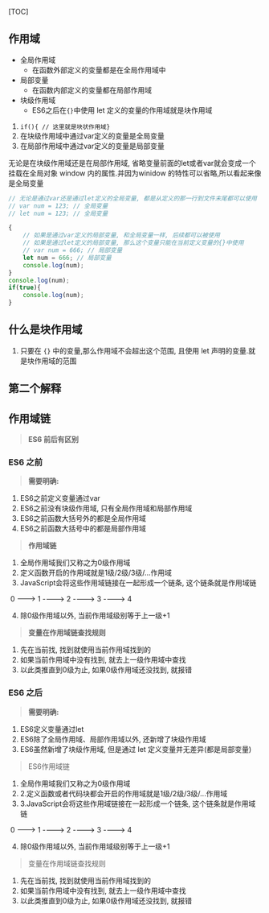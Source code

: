 [TOC]



## 作用域

- 全局作用域
  - 在函数外部定义的变量都是在全局作用域中
- 局部变量
  - 在函数内部定义的变量都在局部作用域
- 块级作用域
  - ES6之后在`{}`中使用 let 定义的变量的作用域就是块作用域

1. `if(){ // 这里就是块状作用域}`
2. 在块级作用域中通过var定义的变量是全局变量
3. 在局部作用域中通过var定义的变量是局部变量

无论是在块级作用域还是在局部作用域, 省略变量前面的let或者var就会变成一个挂载在全局对象 window 内的属性.并因为winidow 的特性可以省略,所以看起来像是全局变量

~~~js
// 无论是通过var还是通过let定义的全局变量, 都是从定义的那一行到文件末尾都可以使用
// var num = 123; // 全局变量
// let num = 123; // 全局变量

{
    // 如果是通过var定义的局部变量, 和全局变量一样, 后续都可以被使用
    // 如果是通过let定义的局部变量, 那么这个变量只能在当前定义变量的{}中使用
    // var num = 666; // 局部变量
    let num = 666; // 局部变量
    console.log(num);
}
console.log(num);
if(true){
    console.log(num);
}
~~~

## 什么是块作用域

1. 只要在 `{}` 中的变量,那么作用域不会超出这个范围, 且使用 let 声明的变量.就是块作用域的范围



## 第二个解释

## 作用域链

> **ES6 前后有区别**

### ES6 之前

>  **需要明确:**

1. ES6之前定义变量通过var
2. ES6之前没有块级作用域, 只有全局作用域和局部作用域
3. ES6之前函数大括号外的都是全局作用域
4. ES6之前函数大括号中的都是局部作用域

> **作用域链**

1. 全局作用域我们又称之为0级作用域
2. 定义函数开启的作用域就是1级/2级/3级/...作用域
3. JavaScript会将这些作用域链接在一起形成一个链条, 这个链条就是作用域链

​          0  --->  1 ---->  2  ---->  3 ----> 4

4. 除0级作用域以外, 当前作用域级别等于上一级+1

> **变量在作用域链查找规则**

1. 先在当前找, 找到就使用当前作用域找到的
2. 如果当前作用域中没有找到, 就去上一级作用域中查找
3. 以此类推直到0级为止, 如果0级作用域还没找到, 就报错



### ES6 之后

>  **需要明确:**

1. ES6定义变量通过let
2. ES6除了全局作用域、局部作用域以外, 还新增了块级作用域
3. ES6虽然新增了块级作用域, 但是通过 let 定义变量并无差异(都是局部变量)



> ES6作用域链

1. 全局作用域我们又称之为0级作用域
2. 2.定义函数或者代码块都会开启的作用域就是1级/2级/3级/...作用域
3. 3.JavaScript会将这些作用域链接在一起形成一个链条, 这个链条就是作用域链

​          0  --->  1 ---->  2  ---->  3 ----> 4

4. 除0级作用域以外, 当前作用域级别等于上一级+1



>  变量在作用域链查找规则

1. 先在当前找, 找到就使用当前作用域找到的
2. 如果当前作用域中没有找到, 就去上一级作用域中查找
3. 以此类推直到0级为止, 如果0级作用域还没找到, 就报错















































